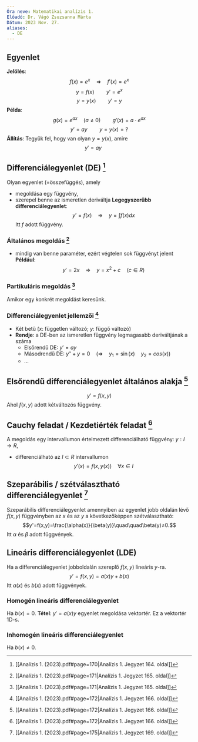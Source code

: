 ```yaml
---
Óra neve: Matematikai analízis 1.
Előadó: Dr. Vágó Zsuzsanna Márta
Dátum: 2023 Nov. 27.
aliases:
  - DE
---
```

## Egyenlet
**Jelölés**:
$$f(x)=e^x\quad\Rightarrow\quad f'(x)=e^x$$
$$y=f(x)\quad\quad y'=e^x$$
$$y=y(x)\quad\quad y'=y$$
**Példa**:
$$g(x)=e^{ax}\quad(a≠0)\quad\quad g'(x)=a\cdot e^{ax}$$
$$y'=ay\quad\quad y=y(x)=?$$
**Állítás**:
Tegyük fel, hogy van olyan $y=y(x)$, amire
$$y'=ay\quad\quad$$
## Differenciálegyenlet (DE) [^3]
Olyan egyenlet (=összefüggés), amely
- megoldása egy függvény,
- szerepel benne az ismeretlen deriváltja
**Legegyszerűbb differenciálegyenlet**:
$$y'=f(x)\quad\Rightarrow\quad y=\int{f(x)}dx$$
Itt $f$ adott függvény.
### Általános megoldás [^4]
- mindig van benne paraméter, ezért végtelen sok függvényt jelent
**Például**:
$$y'=2x\quad\Rightarrow\quad y=x^2+c\quad(c\in R)$$
### Partikuláris megoldás [^4]
Amikor egy konkrét megoldást keresünk.
### Differenciálegyenlet jellemzői [^1]
- Két betű ($x$: független változó; $y$: függő változó)
- **Rendje**: a DE-ben az ismeretlen függvény legmagasabb deriváltjának a száma
	- Elsőrendű DE: $y'=ay$
	- Másodrendű DE: $y''+y=0\quad\big(\Rightarrow\quad y_1=\sin(x)\quad y_2=cos(x)\big)$
	- …
## Elsőrendű differenciálegyenlet általános alakja [^1]
$$y'=f(x,y)$$
Ahol $f(x,y)$ adott kétváltozós függvény.
## Cauchy feladat / Kezdetiérték feladat [^1]
A megoldás egy intervallumon értelmezett differenciálható függvény: $y:I\to R$,
- differenciálható az $I\subset R$ intervallumon
$$y'(x)=f\big(x,y(x)\big)\quad\forall x\in I$$
## Szeparábilis / szétválasztható differenciálegyenlet [^2]
Szeparábilis differenciálegyenlet amennyiben az egyenlet jobb oldalán lévő $f(x,y)$ függvényben az $x$ és az $y$ a következőképpen szétválasztható:
$$y'=f(x,y)=\frac{\alpha(x)}{\beta(y)}\quad\quad\beta(y)≠0.$$
Itt $\alpha$ és $\beta$ adott függvények.
## Lineáris differenciálegyenlet (LDE)
Ha a differenciálegyenlet jobboldalán szereplő $f(x,y)$ lineáris $y$-ra.
$$y'=f(x,y)=a(x)y+b(x)$$
Itt $a(x)$ és $b(x)$ adott függvények.
### Homogén lineáris differenciálegyenlet
Ha $b(x)=0$.
**Tétel**:
$y'=a(x)y$ egyenlet megoldása vektortér. Ez a vektortér 1D-s.
### Inhomogén lineáris differenciálegyenlet
Ha $b(x)≠0$.

[^1]: [[Analízis 1. (2023).pdf#page=172|Analízis 1. Jegyzet 166. oldal]]
[^2]: [[Analízis 1. (2023).pdf#page=175|Analízis 1. Jegyzet 169. oldal]]
[^3]: [[Analízis 1. (2023).pdf#page=170|Analízis 1. Jegyzet 164. oldal]]
[^4]: [[Analízis 1. (2023).pdf#page=171|Analízis 1. Jegyzet 165. oldal]]